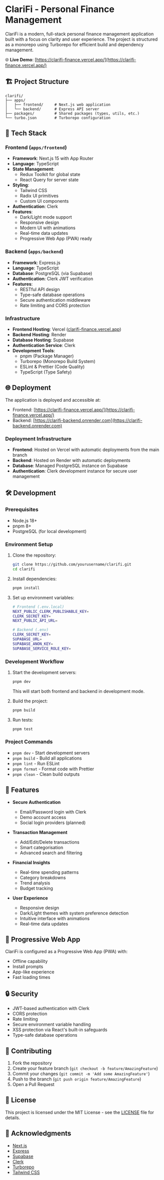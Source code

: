 # ClariFi - Personal Finance Management

ClariFi is a modern, full-stack personal finance management application built with a focus on clarity and user experience. The project is structured as a monorepo using Turborepo for efficient build and dependency management.

🌐 **Live Demo**: [https://clarifi-finance.vercel.app/](https://clarifi-finance.vercel.app/)

## 🏗 Project Structure

```
clarifi/
├── apps/
│   ├── frontend/     # Next.js web application
│   └── backend/      # Express API server
├── packages/         # Shared packages (types, utils, etc.)
└── turbo.json        # Turborepo configuration
```

## 🚀 Tech Stack

### Frontend (`apps/frontend`)

- **Framework**: Next.js 15 with App Router
- **Language**: TypeScript
- **State Management**:
  - Redux Toolkit for global state
  - React Query for server state
- **Styling**:
  - Tailwind CSS
  - Radix UI primitives
  - Custom UI components
- **Authentication**: Clerk
- **Features**:
  - Dark/Light mode support
  - Responsive design
  - Modern UI with animations
  - Real-time data updates
  - Progressive Web App (PWA) ready

### Backend (`apps/backend`)

- **Framework**: Express.js
- **Language**: TypeScript
- **Database**: PostgreSQL (via Supabase)
- **Authentication**: Clerk JWT verification
- **Features**:
  - RESTful API design
  - Type-safe database operations
  - Secure authentication middleware
  - Rate limiting and CORS protection

### Infrastructure

- **Frontend Hosting**: Vercel ([clarifi-finance.vercel.app](https://clarifi-finance.vercel.app/))
- **Backend Hosting**: Render
- **Database Hosting**: Supabase
- **Authentication Service**: Clerk
- **Development Tools**:
  - pnpm (Package Manager)
  - Turborepo (Monorepo Build System)
  - ESLint & Prettier (Code Quality)
  - TypeScript (Type Safety)

## 🌐 Deployment

The application is deployed and accessible at:

- Frontend: [https://clarifi-finance.vercel.app/](https://clarifi-finance.vercel.app/)
- Backend: [https://clarifi-backend.onrender.com](https://clarifi-backend.onrender.com)

### Deployment Infrastructure

- **Frontend**: Hosted on Vercel with automatic deployments from the main branch
- **Backend**: Hosted on Render with automatic deployments
- **Database**: Managed PostgreSQL instance on Supabase
- **Authentication**: Clerk development instance for secure user management

## 🛠 Development

### Prerequisites

- Node.js 18+
- pnpm 8+
- PostgreSQL (for local development)

### Environment Setup

1. Clone the repository:

   ```bash
   git clone https://github.com/yourusername/clarifi.git
   cd clarifi
   ```

2. Install dependencies:

   ```bash
   pnpm install
   ```

3. Set up environment variables:

   ```bash
   # Frontend (.env.local)
   NEXT_PUBLIC_CLERK_PUBLISHABLE_KEY=
   CLERK_SECRET_KEY=
   NEXT_PUBLIC_API_URL=

   # Backend (.env)
   CLERK_SECRET_KEY=
   SUPABASE_URL=
   SUPABASE_ANON_KEY=
   SUPABASE_SERVICE_ROLE_KEY=
   ```

### Development Workflow

1. Start the development servers:

   ```bash
   pnpm dev
   ```

   This will start both frontend and backend in development mode.

2. Build the project:

   ```bash
   pnpm build
   ```

3. Run tests:
   ```bash
   pnpm test
   ```

### Project Commands

- `pnpm dev` - Start development servers
- `pnpm build` - Build all applications
- `pnpm lint` - Run ESLint
- `pnpm format` - Format code with Prettier
- `pnpm clean` - Clean build outputs

## 🌟 Features

- **Secure Authentication**

  - Email/Password login with Clerk
  - Demo account access
  - Social login providers (planned)

- **Transaction Management**

  - Add/Edit/Delete transactions
  - Smart categorisation
  - Advanced search and filtering

- **Financial Insights**

  - Real-time spending patterns
  - Category breakdowns
  - Trend analysis
  - Budget tracking

- **User Experience**
  - Responsive design
  - Dark/Light themes with system preference detection
  - Intuitive interface with animations
  - Real-time data updates

## 📱 Progressive Web App

ClariFi is configured as a Progressive Web App (PWA) with:

- Offline capability
- Install prompts
- App-like experience
- Fast loading times

## 🔒 Security

- JWT-based authentication with Clerk
- CORS protection
- Rate limiting
- Secure environment variable handling
- XSS protection via React's built-in safeguards
- Type-safe database operations

## 🤝 Contributing

1. Fork the repository
2. Create your feature branch (`git checkout -b feature/AmazingFeature`)
3. Commit your changes (`git commit -m 'Add some AmazingFeature'`)
4. Push to the branch (`git push origin feature/AmazingFeature`)
5. Open a Pull Request

## 📄 License

This project is licensed under the MIT License - see the [LICENSE](LICENSE) file for details.

## 🙏 Acknowledgments

- [Next.js](https://nextjs.org/)
- [Express](https://expressjs.com/)
- [Supabase](https://supabase.com/)
- [Clerk](https://clerk.dev/)
- [Turborepo](https://turbo.build/repo)
- [Tailwind CSS](https://tailwindcss.com/)
